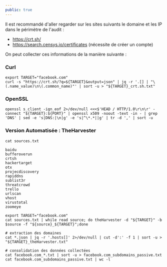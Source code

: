```yaml
---
public: true 
---
```


Il est recommandé d'aller regarder sur les sites suivants le domaine et les IP dans le périmètre de l'audit :

- https://crt.sh/
- https://search.censys.io/certificates (nécessite de créer un compte)


On peut collecter ces informations de la manière suivante :

### Curl
```
export TARGET="facebook.com"
curl -s "https://crt.sh/?q=${TARGET}&output=json" | jq -r '.[] | "\(.name_value)\n\(.common_name)"' | sort -u > "${TARGET}_crt.sh.txt"
```

### OpenSSL

```
openssl s_client -ign_eof 2>/dev/null <<<$'HEAD / HTTP/1.0\r\n\r' -connect "${TARGET}:${PORT}" | openssl x509 -noout -text -in - | grep 'DNS' | sed -e 's|DNS:|\n|g' -e 's|^\*.*||g' | tr -d ',' | sort -u
```

### Version Automatisée : TheHarvester

```
cat sources.txt

baidu
bufferoverun
crtsh
hackertarget
otx
projecdiscovery
rapiddns
sublist3r
threatcrowd
trello
urlscan
vhost
virustotal
zoomeye

export TARGET="facebook.com"
cat sources.txt | while read source; do theHarvester -d "${TARGET}" -b $source -f "${source}_${TARGET}";done

# extraction des domaines
cat *.json | jq -r '.hosts[]' 2>/dev/null | cut -d':' -f 1 | sort -u > "${TARGET}_theHarvester.txt"

# consolidation des données collectées 
cat facebook.com_*.txt | sort -u > facebook.com_subdomains_passive.txt
cat facebook.com_subdomains_passive.txt | wc -l
```